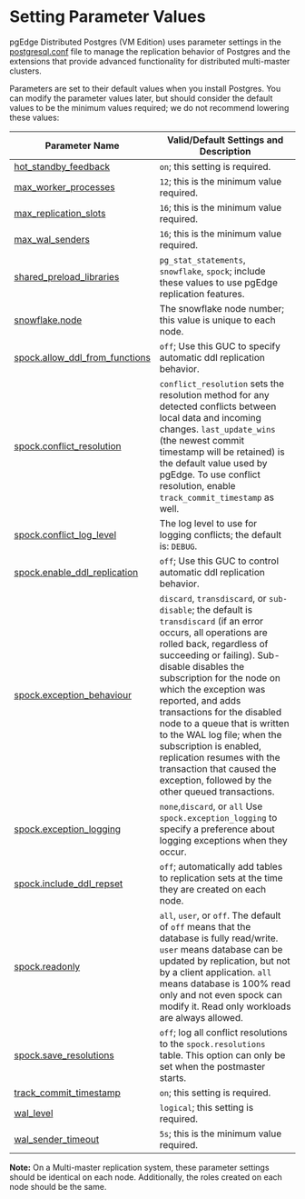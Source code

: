 # Setting Parameter Values

pgEdge Distributed Postgres (VM Edition) uses parameter settings in the [postgresql.conf](https://www.postgresql.org/docs/16/config-setting.html#CONFIG-SETTING-CONFIGURATION-FILE) file to manage the replication behavior of Postgres and the extensions that provide advanced functionality for distributed multi-master clusters. 

Parameters are set to their default values when you install Postgres.  You can modify the parameter values later, but should consider the default values to be the minimum values required; we do not recommend lowering these values:

| Parameter Name | Valid/Default Settings and Description |
|----------------|-----------------|
| [hot_standby_feedback](https://www.postgresql.org/docs/16/runtime-config-replication.html#GUC-HOT-STANDBY-FEEDBACK) | `on`; this setting is required. |
| [max_worker_processes](https://www.postgresql.org/docs/16/runtime-config-resource.html#GUC-MAX-WORKER-PROCESSES) | `12`; this is the minimum value required. |
| [max_replication_slots](https://www.postgresql.org/docs/16/runtime-config-replication.html#GUC-MAX-REPLICATION-SLOTS) | `16`; this is the minimum value required. |
| [max_wal_senders](https://www.postgresql.org/docs/16/runtime-config-replication.html#GUC-MAX-WAL-SENDERS) | `16`; this is the minimum value required. |
| [shared_preload_libraries](https://www.postgresql.org/docs/16/runtime-config-client.html#GUC-SESSION-PRELOAD-LIBRARIES) | `pg_stat_statements`, `snowflake`, `spock`; include these values to use pgEdge replication features. |
| [snowflake.node](https://docs.pgedge.com/platform/advanced/snowflake) | The snowflake node number; this value is unique to each node. |
| [spock.allow_ddl_from_functions](https://except.pgedge-docs-sandbox.pages.dev/platform/advanced/autoddl) | `off`; Use this GUC to specify automatic ddl replication behavior. |
| [spock.conflict_resolution](https://docs.pgedge.com/spock_ext/guc_settings) | `conflict_resolution` sets the resolution method for any detected conflicts between local data and incoming changes.  `last_update_wins` (the newest commit timestamp will be retained) is the default value used by pgEdge. To use conflict resolution, enable `track_commit_timestamp` as well. |
| [spock.conflict_log_level](https://docs.pgedge.com/spock_ext/guc_settings) | The log level to use for logging conflicts; the default is: `DEBUG`. |
| [spock.enable_ddl_replication](https://except.pgedge-docs-sandbox.pages.dev/platform/advanced/autoddl) | `off`; Use this GUC to control automatic ddl replication behavior. |
| [spock.exception_behaviour](https://except.pgedge-docs-sandbox.pages.dev/platform/advanced/exception#spockexception_behaviour)| `discard`, `transdiscard`, or `sub-disable`; the default is `transdiscard` (if an error occurs, all operations are rolled back, regardless of succeeding or failing). Sub-disable disables the subscription for the node on which the exception was reported, and adds transactions for the disabled node to a queue that is written to the WAL log file; when the subscription is enabled, replication resumes with the transaction that caused the exception, followed by the other queued transactions. |
| [spock.exception_logging](https://except.pgedge-docs-sandbox.pages.dev/platform/advanced/exception#spockexception_logging)| `none`,`discard`, or `all` Use `spock.exception_logging` to specify a preference about logging exceptions when they occur.|
| [spock.include_ddl_repset](https://except.pgedge-docs-sandbox.pages.dev/platform/advanced/autoddl) | `off`; automatically add tables to replication sets at the time they are created on each node. |
| [spock.readonly](https://docs.pgedge.com/spock_ext/guc_settings) | `all`, `user`, or `off`.  The default of `off` means that the database is fully read/write. `user` means database can be updated by replication, but not by a client application. `all` means database is 100% read only and not even spock can modify it. Read only workloads are always allowed.  |
| [spock.save_resolutions](https://docs.pgedge.com/spock_ext/guc_settings) | `off`; log all conflict resolutions to the `spock.resolutions` table. This option can only be set when the postmaster starts. |
| [track_commit_timestamp](https://www.postgresql.org/docs/16/runtime-config-replication.html#GUC-TRACK-COMMIT-TIMESTAMP) | `on`; this setting is required. | 
| [wal_level](https://www.postgresql.org/docs/16/runtime-config-wal.html#GUC-WAL-LEVEL)      | `logical`; this setting is required. |
| [wal_sender_timeout](https://www.postgresql.org/docs/16/runtime-config-replication.html#GUC-WAL-SENDER-TIMEOUT) | `5s`; this is the minimum value required. |
 
**Note:** On a Multi-master replication system, these parameter settings should be identical on each node.  Additionally, the roles created on each node should be the same.
 

  



